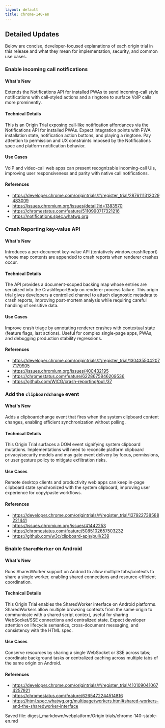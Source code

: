```yaml
---
layout: default
title: chrome-140-en
---
```


## Detailed Updates

Below are concise, developer-focused explanations of each origin trial in this release and what they mean for implementation, security, and common use cases.

### Enable incoming call notifications

#### What's New
Extends the Notifications API for installed PWAs to send incoming-call style notifications with call-styled actions and a ringtone to surface VoIP calls more prominently.

#### Technical Details
This is an Origin Trial exposing call-like notification affordances via the Notifications API for installed PWAs. Expect integration points with PWA installation state, notification action buttons, and playing a ringtone. Pay attention to permission and UX constraints imposed by the Notifications spec and platform notification behavior.

#### Use Cases
VoIP and video-call web apps can present recognizable incoming-call UIs, improving user responsiveness and parity with native call notifications.

#### References
- https://developer.chrome.com/origintrials/#/register_trial/2876111312029483009
- https://issues.chromium.org/issues/detail?id=1383570
- https://chromestatus.com/feature/5110990717321216
- https://notifications.spec.whatwg.org

### Crash Reporting key-value API

#### What's New
Introduces a per-document key-value API (tentatively window.crashReport) whose map contents are appended to crash reports when renderer crashes occur.

#### Technical Details
The API provides a document-scoped backing map whose entries are serialized into the CrashReportBody on renderer process failure. This origin trial gives developers a controlled channel to attach diagnostic metadata to crash reports, improving post-mortem analysis while requiring careful handling of sensitive data.

#### Use Cases
Improve crash triage by annotating renderer crashes with contextual state (feature flags, last actions). Useful for complex single-page apps, PWAs, and debugging production stability regressions.

#### References
- https://developer.chrome.com/origintrials/#/register_trial/1304355042077179905
- https://issues.chromium.org/issues/400432195
- https://chromestatus.com/feature/6228675846209536
- https://github.com/WICG/crash-reporting/pull/37

### Add the `clipboardchange` event

#### What's New
Adds a clipboardchange event that fires when the system clipboard content changes, enabling efficient synchronization without polling.

#### Technical Details
This Origin Trial surfaces a DOM event signifying system clipboard mutations. Implementations will need to reconcile platform clipboard privacy/security models and may gate event delivery by focus, permissions, or user gesture policy to mitigate exfiltration risks.

#### Use Cases
Remote desktop clients and productivity web apps can keep in-page clipboard state synchronized with the system clipboard, improving user experience for copy/paste workflows.

#### References
- https://developer.chrome.com/origintrials/#/register_trial/137922738588221441
- https://issues.chromium.org/issues/41442253
- https://chromestatus.com/feature/5085102657503232
- https://github.com/w3c/clipboard-apis/pull/239

### Enable `SharedWorker` on Android

#### What's New
Runs SharedWorker support on Android to allow multiple tabs/contexts to share a single worker, enabling shared connections and resource-efficient coordination.

#### Technical Details
This Origin Trial enables the SharedWorker interface on Android platforms. SharedWorkers allow multiple browsing contexts from the same origin to communicate with a shared script context, useful for sharing WebSocket/SSE connections and centralized state. Expect developer attention on lifecycle semantics, cross-document messaging, and consistency with the HTML spec.

#### Use Cases
Conserve resources by sharing a single WebSocket or SSE across tabs; coordinate background tasks or centralized caching across multiple tabs of the same origin on Android.

#### References
- https://developer.chrome.com/origintrials/#/register_trial/4101090410674257921
- https://chromestatus.com/feature/6265472244514816
- https://html.spec.whatwg.org/multipage/workers.html#shared-workers-and-the-sharedworker-interface

Saved file: digest_markdown/webplatform/Origin trials/chrome-140-stable-en.md
